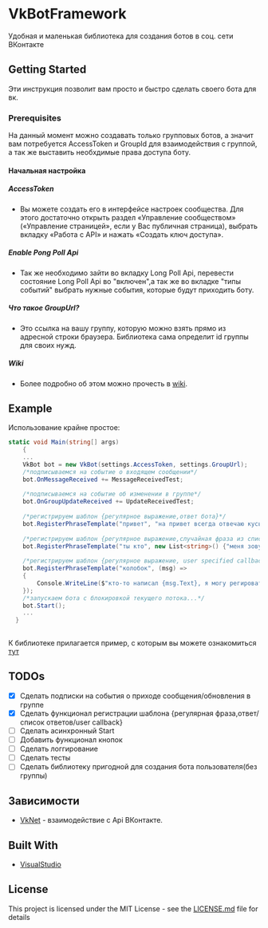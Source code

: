 # VkBotFramework
Удобная и маленькая библиотека для создания ботов в соц. сети ВКонтакте
## Getting Started
Эти инструкция позволит вам просто и быстро сделать своего бота для вк.
### Prerequisites
На данный момент можно создавать только групповых ботов, а значит вам потребуется AccessToken и GroupId для взаимодействия с группой, а так же выставить необхдимые права доступа боту.

#### Начальная настройка
##### AccessToken
- Вы можете создать его в интерфейсе настроек сообщества. Для этого достаточно открыть раздел «Управление сообществом» («Управление страницей», если у Вас публичная страница), выбрать вкладку «Работа с API» и нажать «Создать ключ доступа».
##### Enable Pong Poll Api
- Так же необходимо зайти во вкладку Long Poll Api, перевести состояние Long Poll Api во "включен",а так же во вкладке "типы событий" выбрать нужные события, которые будут приходить боту.
##### Что такое GroupUrl?
- Это ссылка на вашу группу, которую можно взять прямо из адресной строки браузера. Библиотека сама определит id группы для своих нужд.
##### Wiki
- Более подробно об этом можно прочесть в [wiki](https://github.com/truecooler/VkBotFramework/wiki).
## Example
Использование крайне простое:

```c#
static void Main(string[] args)
	{
  	...
	VkBot bot = new VkBot(settings.AccessToken, settings.GroupUrl);
	/*подписываемся на событие о входящем сообщении*/
	bot.OnMessageReceived += MessageReceivedTest; 
	
	/*подписываемся на событие об изменении в группе*/
	bot.OnGroupUpdateReceived += UpdateReceivedTest; 
  
	/*регистрируем шаблон {регулярное выражение,ответ бота}*/
	bot.RegisterPhraseTemplate("привет", "на привет всегда отвечаю кусь"); 
	
	/*регистрируем шаблон {регулярное выражение,случайная фраза из списка}*/
	bot.RegisterPhraseTemplate("ты кто", new List<string>() {"меня зовут мишутка","вы о ком","не говори так со мной","а ты кто?"}); 
	
	/*регистрируем шаблон {регулярное выражение, user specified callback}*/
	bot.RegisterPhraseTemplate("колобок", (msg) =>
	{
		Console.WriteLine($"кто-то написал {msg.Text}, я могу регировать на эту фразу так, как я хочу! system(\"reboot\")");
	});
	/*запускаем бота с блокировкой текущего потока...*/
	bot.Start();
  	...
  }
        
```
К библиотеке прилагается пример, с которым вы можете ознакомиться [тут](https://github.com/truecooler/VkBotFramework/blob/master/VkBotExample/Program.cs)

## TODOs
- [x] Сделать подписки на события о приходе сообщения/обновления в группе
- [x] Сделать функционал регистрации шаблона {регулярная фраза,ответ/список ответов/user callback}
- [ ] Сделать асинхронный Start
- [ ] Добавить функционал кнопок
- [ ] Сделать логгирование
- [ ] Сделать тесты
- [ ] Сделать библиотеку пригодной для создания бота пользователя(без группы)

## Зависимости

* [VkNet](https://github.com/vknet/vk) - взаимодействие с Api ВКонтакте.

## Built With

* [VisualStudio](http://visualstudio.com)

## License

This project is licensed under the MIT License - see the [LICENSE.md](LICENSE.md) file for details
